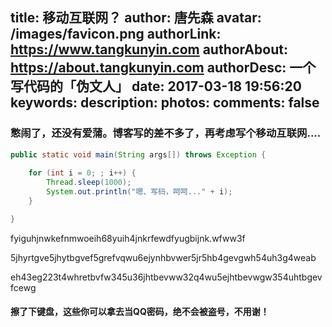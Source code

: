 title: 移动互联网？
author: 唐先森
avatar: /images/favicon.png
authorLink: https://www.tangkunyin.com
authorAbout: https://about.tangkunyin.com
authorDesc: 一个写代码的「伪文人」
date: 2017-03-18 19:56:20
keywords:
description:
photos:
comments: false
---

### 憋闹了，还没有爱蒲。博客写的差不多了，再考虑写个移动互联网....

```java
public static void main(String args[]) throws Exception {
        
    for (int i = 0; ; i++) {
        Thread.sleep(1000);
        System.out.println("嗯、写码，呵呵..." + i);
    }

}

```

fyiguhjnwkefnmwoeih68yuih4jnkrfewdfyugbijnk.wfww3f

5jhyrtgve5jhytbgvef5grefvqwu6ejynhbvwer5jr5hb4gevgwh54uh3g4weab

eh43eg223t4whretbvfw345u36jhtbevww32q4wu5ejhtbevwgw354uhtbgevfcewg

#### 擦了下键盘，这些你可以拿去当QQ密码，绝不会被盗号，不用谢！

